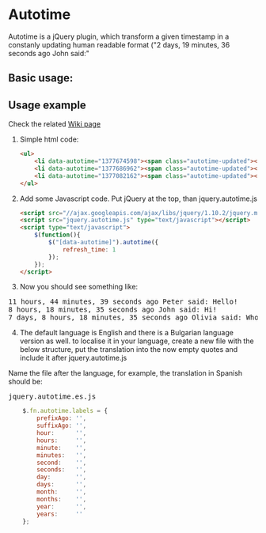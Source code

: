 # Autotime

Autotime is a jQuery plugin, which transform a given timestamp in a constanly
updating human readable format ("2 days, 19 minutes, 36 seconds ago John said:"

## Basic usage:

## Usage example
Check the related [Wiki page](https://github.com/vmanchev/autotime/wiki/Usage-example)

1. Simple html code:
    ```html
    <ul>
        <li data-autotime="1377674598"><span class="autotime-updated"></span> Peter said: Hello!</li>
        <li data-autotime="1377686962"><span class="autotime-updated"></span> John said: Hi!</li>
        <li data-autotime="1377082162"><span class="autotime-updated"></span> Olivia said: Who's there?</li>
    </ul>
    ```

2. Add some Javascript code. Put jQuery at the top, than jquery.autotime.js

    ```html
    <script src="//ajax.googleapis.com/ajax/libs/jquery/1.10.2/jquery.min.js" type="text/javascript"></script>
    <script src="jquery.autotime.js" type="text/javascript"></script>
    <script type="text/javascript">
        $(function(){
            $("[data-autotime]").autotime({
                refresh_time: 1
            });
        });
    </script>
    ```


3. Now you should see something like:
<pre>
11 hours, 44 minutes, 39 seconds ago Peter said: Hello!
8 hours, 18 minutes, 35 seconds ago John said: Hi!
7 days, 8 hours, 18 minutes, 35 seconds ago Olivia said: Who's there?
</pre>

4. The default language is English and there is a Bulgarian language version as well. 
to localise it in your language, create a new file with the below structure, 
put the translation into the now empty quotes and include it after jquery.autotime.js

Name the file after the language, for example, the translation in Spanish should be:

<pre>jquery.autotime.es.js</pre>

```javascript
    $.fn.autotime.labels = {
        prefixAgo: '',
        suffixAgo: '',
        hour:      '',
        hours:     '',
        minute:    '',
        minutes:   '',
        second:    '',
        seconds:   '',
        day:       '',
        days:      '',
        month:     '',
        months:    '',
        year:      '',
        years:     ''
    };
```



